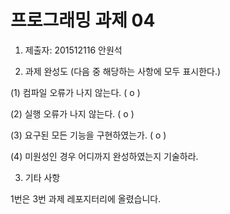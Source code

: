 # 프로그래밍 과제 04

1. 제출자:   201512116 안원석

2. 과제 완성도 (다음 중 해당하는 사항에 모두 표시한다.)

(1) 컴파일 오류가 나지 않는다. (  o  )

(2) 실행 오류가 나지 않는다. (  o  )

(3) 요구된 모든 기능을 구현하였는가. (   o  )

(4) 미원성인 경우 어디까지 완성하였는지 기술하라.

3. 기타 사항 

1번은 3번 과제 레포지터리에 올렸습니다.